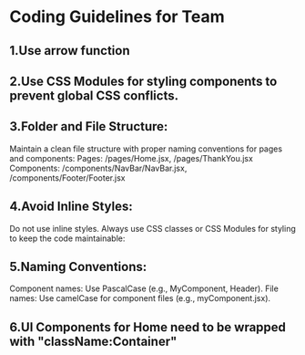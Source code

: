 # Coding Guidelines for Team

## 1.Use arrow function
## 2.Use CSS Modules for styling components to prevent global CSS conflicts.
## 3.Folder and File Structure:
Maintain a clean file structure with proper naming conventions for pages and components:
Pages: /pages/Home.jsx, /pages/ThankYou.jsx
Components: /components/NavBar/NavBar.jsx, /components/Footer/Footer.jsx
## 4.Avoid Inline Styles:
Do not use inline styles. Always use CSS classes or CSS Modules for styling to keep the code maintainable:
## 5.Naming Conventions:
Component names: Use PascalCase (e.g., MyComponent, Header).
File names: Use camelCase for component files (e.g., myComponent.jsx).
## 6.UI Components for Home need to be wrapped with "className:Container"
